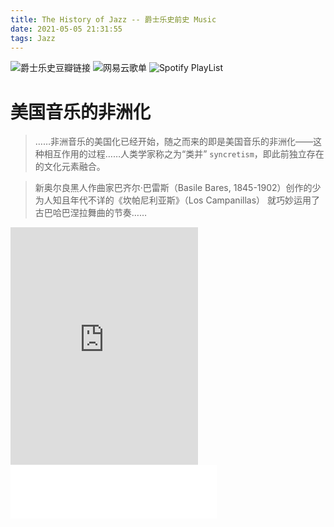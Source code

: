 ```yaml
---
title: The History of Jazz -- 爵士乐史前史 Music
date: 2021-05-05 21:31:55
tags: Jazz
---
```


![爵士乐史豆瓣链接](https://book.douban.com/subject/35090803/)
![网易云歌单](https://music.163.com/#/playlist?id=6743283878)
![Spotify PlayList](https://open.spotify.com/playlist/4aB1E3leJ8jow8gkjzujRg?si=3da997a6657f4547)

# 美国音乐的非洲化

> ……非洲音乐的美国化已经开始，随之而来的即是美国音乐的非洲化——这种相互作用的过程……人类学家称之为“类并” `syncretism`，即此前独立存在的文化元素融合。

> 新奥尔良黑人作曲家巴齐尔·巴雷斯（Basile Bares, 1845-1902）创作的少为人知且年代不详的《坎帕尼利亚斯》（Los Campanillas） 就巧妙运用了古巴哈巴涅拉舞曲的节奏……

<iframe src="https://open.spotify.com/embed/track/4bHshxBUYaQpreb3LMGoJJ" width="300" height="380" frameborder="0" allowtransparency="true" allow="encrypted-media"></iframe>

<iframe frameborder="no" border="0" marginwidth="0" marginheight="0" width=330 height=86 src="//music.163.com/outchain/player?type=2&id=552272223&auto=0&height=66"></iframe>

